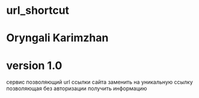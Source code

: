 # url_shortcut
# Oryngali Karimzhan
# version 1.0

сервис позволяющий url ссылки сайта заменить на уникальную ссылку позволяющая без авторизации получить информацию 